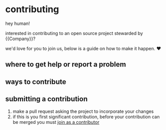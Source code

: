 # contributing

hey human!

interested in contributing to an open source project stewarded by {{Company}}?

we'd love for you to join us, below is a guide on how to make it happen. :heart:

## where to get help or report a problem

## ways to contribute

## submitting a contribution

1. make a pull request asking the project to incorporate your changes
1. if this is you first significant contribution, before your contribution can be merged you must [join as a contributor](./how-to-join.md)

